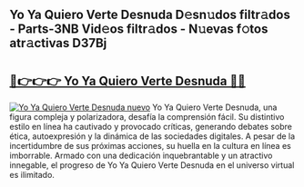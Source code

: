 ## Yo Ya Quiero Verte Desnuda D𝚎sn𝚞dos filtr𝚊dos - Parts-3NB Vid𝚎os filtr𝚊dos - N𝚞evas f𝚘tos atr𝚊ctivas D37Bj

# <h2><a href="http://mbaacua.tromn.icu/?c=Yo+Ya+Quiero+Verte+Desnuda">🔗👉👉👉 Yo Ya Quiero Verte Desnuda 🔗🔗</a></h2>

[![Yo Ya Quiero Verte Desnuda nuevo](https://i.imgur.com/pEAQMta.gif)](http://mbaacua.tromn.icu/?c=Yo+Ya+Quiero+Verte+Desnuda)
Yo Ya Quiero Verte Desnuda, una figura compleja y polarizadora, desafía la comprensión fácil. Su distintivo estilo en línea ha cautivado y provocado críticas, generando debates sobre ética, autoexpresión y la dinámica de las sociedades digitales. A pesar de la incertidumbre de sus próximas acciones, su huella en la cultura en línea es imborrable. Armado con una dedicación inquebrantable y un atractivo innegable, el progreso de Yo Ya Quiero Verte Desnuda en el universo virtual es ilimitado.
